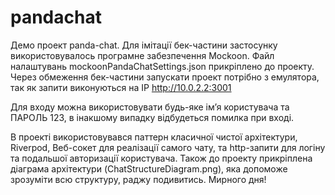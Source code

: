 # pandachat

Демо проект panda-chat.
Для імітації бек-частини застосунку використовувалось програмне забезпечення Mockoon. Файл 
налаштувань mockoonPandaChatSettings.json прикріплено до проекту. 
Через обмеження бек-частини запускати проект потрібно з емулятора, так як запити виконуються на IP
http://10.0.2.2:3001

Для входу можна використовувати будь-яке імʼя користувача та ПАРОЛЬ 123, в інакшому випадку 
відбудеться помилка при вході.

В проекті використовувався паттерн класичної чистої архітектури, Riverpod, Веб-сокет для реалізації 
самого чату, та http-запити для логіну та подальшої авторизації користувача. 
Також до проекту прикріплена діаграма архітектури (ChatStructureDiagram.png), яка допоможе зрозуміти
всю структуру, раджу подивитись.  Мирного дня!


